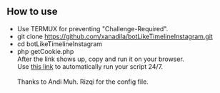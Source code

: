 <b><h2>How to use</h2></b>
- Use TERMUX for preventing "Challenge-Required".
- git clone https://github.com/xanadila/botLikeTimelineInstagram.git
- cd botLikeTimelineInstagram
- php getCookie.php
<br>After the link shows up, copy and run it on your browser.
<br>Use <a href="https://cron-job.org/en/">this link</a> to automatically run your script 24/7.
<br><br>
Thanks to Andi Muh. Rizqi for the config file.
